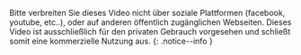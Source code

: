 Bitte verbreiten Sie dieses Video nicht über soziale Plattformen (facebook,
youtube, etc..), oder auf anderen öffentlich zugänglichen Webseiten. Dieses
Video ist ausschließlich für den privaten Gebrauch vorgesehen und schließt
somit eine kommerzielle Nutzung aus.
{: .notice--info }

